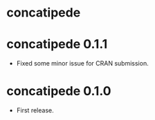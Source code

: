 # concatipede

# concatipede 0.1.1

* Fixed some minor issue for CRAN submission.

# concatipede 0.1.0

* First release.
